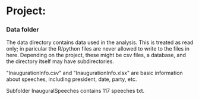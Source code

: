 # Project: 
### Data folder

The data directory contains data used in the analysis. This is treated as read only; in paricular the R/python files are never allowed to write to the files in here. Depending on the project, these might be csv files, a database, and the directory itself may have subdirectories.

"InaugurationInfo.csv" and "InaugurationInfo.xlsx" are basic information about speeches, including president, date, party, etc.

Subfolder InauguralSpeeches contains 117 speeches txt.
